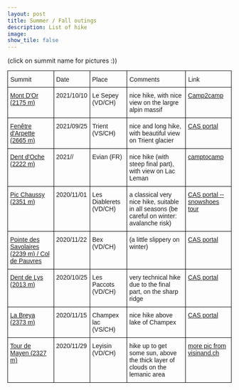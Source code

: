 ```yaml
---
layout: post
title: Summer / Fall outings		
description: List of hike
image:
show_tile: false 
---
```


(click on summit name for pictures :))

<style type="text/css">
.tg  {border-collapse:collapse;border-spacing:0;margin:0px auto;}
.tg td{border-color:black;border-style:solid;border-width:1px;font-family:Arial, sans-serif;font-size:14px;
  overflow:hidden;padding:10px 5px;word-break:normal;}
.tg th{border-color:black;border-style:solid;border-width:1px;font-family:Arial, sans-serif;font-size:14px;
  font-weight:normal;overflow:hidden;padding:10px 5px;word-break:normal;}
.tg .tg-ul38{position:-webkit-sticky;position:sticky;text-align:left;top:-1px;vertical-align:top;will-change:transform}
.tg .tg-0lax{text-align:left;vertical-align:top}
.tg-sort-header::-moz-selection{background:0 0}
.tg-sort-header::selection{background:0 0}.tg-sort-header{cursor:pointer}
.tg-sort-header:after{content:'';float:right;margin-top:7px;border-width:0 5px 5px;border-style:solid;
  border-color:#404040 transparent;visibility:hidden}
.tg-sort-header:hover:after{visibility:visible}
.tg-sort-asc:after,.tg-sort-asc:hover:after,.tg-sort-desc:after{visibility:visible;opacity:.4}
.tg-sort-desc:after{border-bottom:none;border-width:5px 5px 0}@media screen and (max-width: 767px) {.tg {width: auto !important;}.tg col {width: auto !important;}.tg-wrap {overflow-x: auto;-webkit-overflow-scrolling: touch;margin: auto 0px;}}</style>
<div class="tg-wrap"><table id="tg-z2mjO" class="tg">
<thead>
  <tr>
    <th class="tg-ul38">Summit</th>
    <th class="tg-ul38">Date</th>
    <th class="tg-ul38">Place</th>
    <th class="tg-ul38">Comments</th>
    <th class="tg-ul38">Link</th>
  </tr>
</thead>
<tbody>
  <tr>
    <td class="tg-0lax"><a href="summer/mont_dor.html"> Mont D'Or (2175 m)</a></td>
    <td class="tg-0lax">2021/10/10</td>
    <td class="tg-0lax">Le Sepey (VD/CH)</td>
    <td class="tg-0lax"> nice hike, with nice view on the largre alpin massif </td>
    <td class="tg-0lax"><a href="https://www.camptocamp.org/waypoints/37207/fr/mont-d-or">Camp2camp  </a></td>
  </tr>
    <tr>
    <td class="tg-0lax"><a href="summer/fenetre_arpette.html"> Fenêtre d'Arpette (2665 m)</a></td>
    <td class="tg-0lax">2021/09/25</td>
    <td class="tg-0lax">Trient (VS/CH)</td>
    <td class="tg-0lax"> nice and long hike, with beautiful view on Trient glacier</td>
    <td class="tg-0lax"><a href="https://www.sac-cas.ch/fr/cabanes-et-courses/portail-des-courses-du-cas/3327/archive/">CAS portal  </a></td>
  </tr>
    <tr>
    <td class="tg-0lax"><a href="summer/.html"> Dent d'Oche (2222 m)</a></td>
    <td class="tg-0lax">2021//</td>
    <td class="tg-0lax"> Evian (FR)</td>
    <td class="tg-0lax"> nice hike (with steep final part), with  view on Lac Leman</td>
    <td class="tg-0lax"><a href="https://www.camptocamp.org/waypoints/37844/fr/dent-d-oche">camptocamp</a></td>
  </tr>
  <tr>
    <td class="tg-0lax"><a href="summer/pic_chaussy.html"> Pic Chaussy (2351 m)</a></td>
    <td class="tg-0lax">2020/11/01</td>
    <td class="tg-0lax">Les Diablerets (VD/CH)</td>
    <td class="tg-0lax">a classical very nice hike, suitable in all seasons (be careful on winter: avalanche risk)</td>
    <td class="tg-0lax"><a href="https://www.sac-cas.ch/fr/cabanes-et-courses/portail-des-courses-du-cas/pic-chaussy-361/randonnee-en-raquettes/">CAS portal -- snowshoes tour</a></td>
  </tr>
  <tr>
    <td class="tg-0lax"><a href="summer/pointe_des_savolaires.html"> Pointe des Savolaires (2239 m) / Col de Pauvres</a> </td>
    <td class="tg-0lax">2020/11/22</td>
    <td class="tg-0lax">Bex (VD/CH)</td>
    <td class="tg-0lax"> (a little slippery on winter)</td>
    <td class="tg-0lax"><a href="https://www.sac-cas.ch/fr/cabanes-et-courses/portail-des-courses-du-cas/9793/mountain_hiking"> CAS portal</a></td>
  </tr>  
  <tr>
    <td class="tg-0lax"><a href="summer/dent_de_lys.html"> Dent de Lys (2013 m)</a></td>
    <td class="tg-0lax">2020/10/25</td>
    <td class="tg-0lax"> Les Paccots (VD/CH)</td>
    <td class="tg-0lax">very technical hike due to the final part, on the sharp ridge</td>
    <td class="tg-0lax"><a href="https://www.sac-cas.ch/fr/cabanes-et-courses/portail-des-courses-du-cas/dent-de-lys-1086/randonnee-en-montagne/"> CAS portal </a></td>
  </tr>
  <tr>
    <td class="tg-0lax"><a href="summer/la_breya.html">  La Breya (2373 m)</a></td>
    <td class="tg-0lax">2020/11/15</td>
    <td class="tg-0lax"> Champex lac (VS/CH)</td>
    <td class="tg-0lax">nice hike above lake of Champex</td>
    <td class="tg-0lax"><a href="https://www.sac-cas.ch/fr/cabanes-et-courses/portail-des-courses-du-cas/235/archive/"> CAS portal </a></td>
  </tr>
    <tr>
    <td class="tg-0lax"><a href="summer/tour_de_mayen.html"> Tour  de Mayen (2327 m) </a></td>
    <td class="tg-0lax">2020/11/29</td>
    <td class="tg-0lax">Leyisin (VD/CH)</td>
    <td class="tg-0lax">hike up to get some sun, above the thick layer of clouds on the lemanic area</td>
    <td class="tg-0lax"><a href="https://www.visinand.ch/Sommets/Tour_de_Mayen/2013_07/Tour_de_Mayen.htm">more pic from visinand.ch</a></td>
  </tr>
</tbody>
</table></div>
<script charset="utf-8">var TGSort=window.TGSort||function(n){"use strict";function r(n){return n?n.length:0}function t(n,t,e,o=0){for(e=r(n);o<e;++o)t(n[o],o)}function e(n){return n.split("").reverse().join("")}function o(n){var e=n[0];return t(n,function(n){for(;!n.startsWith(e);)e=e.substring(0,r(e)-1)}),r(e)}function u(n,r,e=[]){return t(n,function(n){r(n)&&e.push(n)}),e}var a=parseFloat;function i(n,r){return function(t){var e="";return t.replace(n,function(n,t,o){return e=t.replace(r,"")+"."+(o||"").substring(1)}),a(e)}}var s=i(/^(?:\s*)([+-]?(?:\d+)(?:,\d{3})*)(\.\d*)?$/g,/,/g),c=i(/^(?:\s*)([+-]?(?:\d+)(?:\.\d{3})*)(,\d*)?$/g,/\./g);function f(n){var t=a(n);return!isNaN(t)&&r(""+t)+1>=r(n)?t:NaN}function d(n){var e=[],o=n;return t([f,s,c],function(u){var a=[],i=[];t(n,function(n,r){r=u(n),a.push(r),r||i.push(n)}),r(i)<r(o)&&(o=i,e=a)}),r(u(o,function(n){return n==o[0]}))==r(o)?e:[]}function v(n){if("TABLE"==n.nodeName){for(var a=function(r){var e,o,u=[],a=[];return function n(r,e){e(r),t(r.childNodes,function(r){n(r,e)})}(n,function(n){"TR"==(o=n.nodeName)?(e=[],u.push(e),a.push(n)):"TD"!=o&&"TH"!=o||e.push(n)}),[u,a]}(),i=a[0],s=a[1],c=r(i),f=c>1&&r(i[0])<r(i[1])?1:0,v=f+1,p=i[f],h=r(p),l=[],g=[],N=[],m=v;m<c;++m){for(var T=0;T<h;++T){r(g)<h&&g.push([]);var C=i[m][T],L=C.textContent||C.innerText||"";g[T].push(L.trim())}N.push(m-v)}t(p,function(n,t){l[t]=0;var a=n.classList;a.add("tg-sort-header"),n.addEventListener("click",function(){var n=l[t];!function(){for(var n=0;n<h;++n){var r=p[n].classList;r.remove("tg-sort-asc"),r.remove("tg-sort-desc"),l[n]=0}}(),(n=1==n?-1:+!n)&&a.add(n>0?"tg-sort-asc":"tg-sort-desc"),l[t]=n;var i,f=g[t],m=function(r,t){return n*f[r].localeCompare(f[t])||n*(r-t)},T=function(n){var t=d(n);if(!r(t)){var u=o(n),a=o(n.map(e));t=d(n.map(function(n){return n.substring(u,r(n)-a)}))}return t}(f);(r(T)||r(T=r(u(i=f.map(Date.parse),isNaN))?[]:i))&&(m=function(r,t){var e=T[r],o=T[t],u=isNaN(e),a=isNaN(o);return u&&a?0:u?-n:a?n:e>o?n:e<o?-n:n*(r-t)});var C,L=N.slice();L.sort(m);for(var E=v;E<c;++E)(C=s[E].parentNode).removeChild(s[E]);for(E=v;E<c;++E)C.appendChild(s[v+L[E-v]])})})}}n.addEventListener("DOMContentLoaded",function(){for(var t=n.getElementsByClassName("tg"),e=0;e<r(t);++e)try{v(t[e])}catch(n){}})}(document)</script>

